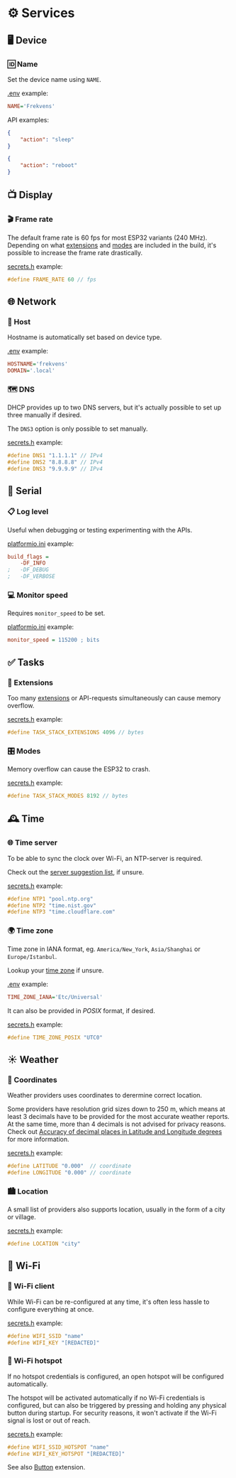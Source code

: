 # ⚙️ Services

## 🖥️ Device

### 🆔 Name

Set the device name using `NAME`.

[.env](https://github.com/VIPnytt/Frekvens/blob/main/.env) example:

```ini
NAME='Frekvens'
```

API examples:

```json
{
    "action": "sleep"
}
```

```json
{
    "action": "reboot"
}
```

## 📺 Display

### 🎬 Frame rate

The default frame rate is 60 fps for most ESP32 variants (240 MHz). Depending on what [extensions](Extensions.md) and [modes](Modes.md) are included in the build, it's possible to increase the frame rate drastically.

[secrets.h](https://github.com/VIPnytt/Frekvens/blob/main/firmware/include/config/secrets.h) example:

```h
#define FRAME_RATE 60 // fps
```

## 🌐 Network

### 🔗 Host

Hostname is automatically set based on device type.

[.env](https://github.com/VIPnytt/Frekvens/blob/main/.env) example:

```ini
HOSTNAME='frekvens'
DOMAIN='.local'
```

### 🗺️ DNS

DHCP provides up to two DNS servers, but it's actually possible to set up three manually if desired.

The `DNS3` option is only possible to set manually.

[secrets.h](https://github.com/VIPnytt/Frekvens/blob/main/firmware/include/config/secrets.h) example:

```h
#define DNS1 "1.1.1.1" // IPv4
#define DNS2 "8.8.8.8" // IPv4
#define DNS3 "9.9.9.9" // IPv4
```

## 📜 Serial

### 📋 Log level

Useful when debugging or testing experimenting with the APIs.

[platformio.ini](https://github.com/VIPnytt/Frekvens/blob/main/platformio.ini) example:

```ini
build_flags =
    -DF_INFO
;   -DF_DEBUG
;   -DF_VERBOSE
```

### 💻 Monitor speed

Requires `monitor_speed` to be set.

[platformio.ini](https://github.com/VIPnytt/Frekvens/blob/main/platformio.ini) example:

```ini
monitor_speed = 115200 ; bits
```

## ✅ Tasks

### 🧩 Extensions

Too many [extensions](#-extensions) or API-requests simultaneously can cause memory overflow.

[secrets.h](https://github.com/VIPnytt/Frekvens/blob/main/firmware/include/config/secrets.h) example:

```h
#define TASK_STACK_EXTENSIONS 4096 // bytes
```

### 🎛️ Modes

Memory overflow can cause the ESP32 to crash.

[secrets.h](https://github.com/VIPnytt/Frekvens/blob/main/firmware/include/config/secrets.h) example:

```h
#define TASK_STACK_MODES 8192 // bytes
```

## 🕰️ Time

### 🌐 Time server

To be able to sync the clock over Wi-Fi, an NTP-server is required.

Check out the [server suggestion list](https://gist.github.com/mutin-sa/eea1c396b1e610a2da1e5550d94b0453), if unsure.

[secrets.h](https://github.com/VIPnytt/Frekvens/blob/main/firmware/include/config/secrets.h) example:

```h
#define NTP1 "pool.ntp.org"
#define NTP2 "time.nist.gov"
#define NTP3 "time.cloudflare.com"
```

### 🌍 Time zone

Time zone in IANA format, eg. `America/New_York`, `Asia/Shanghai` or `Europe/Istanbul`.

Lookup your [time zone](https://github.com/nayarsystems/posix_tz_db/blob/master/zones.csv) if unsure.

[.env](https://github.com/VIPnytt/Frekvens/blob/main/.env) example:

```ini
TIME_ZONE_IANA='Etc/Universal'
```

It can also be provided in *POSIX* format, if desired.

[secrets.h](https://github.com/VIPnytt/Frekvens/blob/main/firmware/include/config/secrets.h) example:

```h
#define TIME_ZONE_POSIX "UTC0"
```

## ☀️ Weather

### 📍 Coordinates

Weather providers uses coordinates to derermine correct location.

Some providers have resolution grid sizes down to 250 m, which means at least 3 decimals have to be provided for the most accurate weather reports. At the same time, more than 4 decimals is not advised for privacy reasons. Check out [Accuracy of decimal places in Latitude and Longitude degrees](https://support.garmin.com/en-US/?faq=hRMBoCTy5a7HqVkxukhHd8) for more information.

[secrets.h](https://github.com/VIPnytt/Frekvens/blob/main/firmware/include/config/secrets.h) example:

```h
#define LATITUDE "0.000"  // coordinate
#define LONGITUDE "0.000" // coordinate
```

### 🏙️ Location

A small list of providers also supports location, usually in the form of a city or village.

[secrets.h](https://github.com/VIPnytt/Frekvens/blob/main/firmware/include/config/secrets.h) example:

```h
#define LOCATION "city"
```

## 📡 Wi-Fi

### 📶 Wi-Fi client

While Wi-Fi can be re-configured at any time, it's often less hassle to configure everything at once.

[secrets.h](https://github.com/VIPnytt/Frekvens/blob/main/firmware/include/config/secrets.h) example:

```h
#define WIFI_SSID "name"
#define WIFI_KEY "[REDACTED]"
```

### 📱 Wi-Fi hotspot

If no hotspot credentials is configured, an open hotspot will be configured automatically.

The hotspot will be activated automatically if no Wi-Fi credentials is configured, but can also be triggered by pressing and holding any physical button during startup. For security reasons, it won't activate if the Wi-Fi signal is lost or out of reach.

[secrets.h](https://github.com/VIPnytt/Frekvens/blob/main/firmware/include/config/secrets.h) example:

```h
#define WIFI_SSID_HOTSPOT "name"
#define WIFI_KEY_HOTSPOT "[REDACTED]"
```

See also [Button](Extensions.md#%EF%B8%8F-button) extension.
